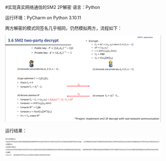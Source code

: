 #实现真实网络通信的SM2 2P解密
语言：Python

运行环境：PyCharm on Python 3.10.11

两方解密的模式同签名几乎相同，仍然模拟两方，流程如下：

![解密流程](2.png)

运行结果：

![运行结果](1.png)